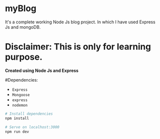 # myBlog
It's a complete working Node Js blog project. In which I have used Express Js and mongoDB.

# Disclaimer: This is only for learning purpose. 


**Created using  Node Js and Express**

#Dependencies:
- `Express`
- `Mongoose`
- `express`
- `nodemon`

```bash
# Install dependencies
npm install

# Serve on localhost:3000
npm run dev
```
